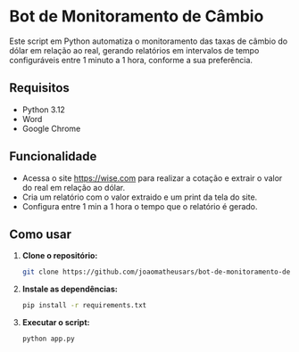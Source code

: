 # Bot de Monitoramento de Câmbio
Este script em Python automatiza o monitoramento das taxas de câmbio do dólar em relação ao real, gerando relatórios em intervalos de tempo configuráveis entre 1 minuto a 1 hora, conforme a sua preferência.

## Requisitos
* Python 3.12
* Word
* Google Chrome

## Funcionalidade
* Acessa o site https://wise.com para realizar a cotação e extrair o valor do real em relação ao dólar.
* Cria um relatório com o valor extraido e um print da tela do site.
* Configura entre 1 min a 1 hora o tempo que o relatório é gerado.

## Como usar

1. **Clone o repositório:**
   ```bash
   git clone https://github.com/joaomatheusars/bot-de-monitoramento-de-cambio
   ```

2. **Instale as dependências:**
   ```bash
   pip install -r requirements.txt
   ```

3. **Executar o script:**
   ```bash
   python app.py
   ```

